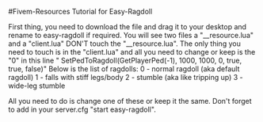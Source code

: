 #Fivem-Resources
Tutorial for Easy-Ragdoll

First thing, you need to download the file and drag it to your desktop and rename to easy-ragdoll if required.
You will see two files a "__resource.lua" and a "client.lua" DON'T touch the "__resource.lua".
The only thing you need to touch is in the "client.lua" and all you need to change or keep is the "0" in this line " SetPedToRagdoll(GetPlayerPed(-1), 1000, 1000, 0, true, true, false)"
Below is the list of ragdolls:
0 - normal ragdoll (aka default ragdoll)
1 - falls with stiff legs/body
2 - stumble (aka like tripping up)
3 - wide-leg stumble

All you need to do is change one of these or keep it the same. Don't forget to add in your server.cfg "start easy-ragdoll".

